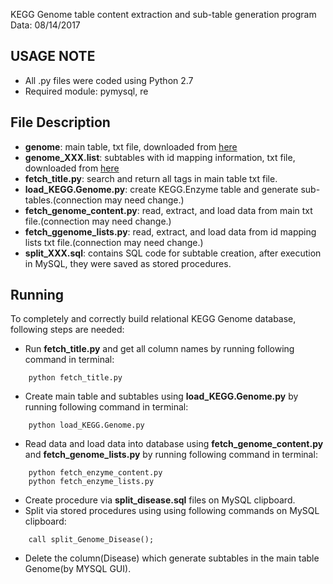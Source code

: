 KEGG Genome table content extraction and sub-table generation program
Data: 08/14/2017

USAGE NOTE
-----
- All .py files were coded using Python 2.7
- Required module: pymysql, re

File Description
-----
- **genome**: main table, txt file, downloaded from [here](http://www.kegg.jp/kegg/download/)
- **genome_XXX.list**: subtables with id mapping information, txt file, downloaded from [here](http://www.kegg.jp/kegg/download/)
- **fetch_title.py**: search and return all tags in main table txt file.
- **load_KEGG.Genome.py**: create KEGG.Enzyme table and generate sub-tables.(connection may need change.)
- **fetch_genome_content.py**: read, extract, and load data from main txt file.(connection may need change.)
- **fetch_ggenome_lists.py**: read, extract, and load data from id mapping lists txt file.(connection may need change.)
- **split_XXX.sql**: contains SQL code for subtable creation, after execution in MySQL, they were saved as stored procedures. 

Running
-----
To completely and correctly build relational KEGG Genome database, following steps are needed:

- Run **fetch_title.py** and get all column names by running following command in terminal:
```
	python fetch_title.py
```
- Create main table and subtables using **load_KEGG.Genome.py** by running following command in terminal: 
```
	python load_KEGG.Genome.py
```
- Read data and load data into database using **fetch_genome_content.py** and **fetch_genome_lists.py** by running following command in terminal:
```
	python fetch_enzyme_content.py
	python fetch_enzyme_lists.py  
```
- Create procedure via **split_disease.sql** files on MySQL clipboard.
- Split via stored procedures using using following commands on MySQL clipboard:
```
	call split_Genome_Disease();
```	
- Delete the column(Disease) which generate subtables in the main table Genome(by MYSQL GUI).